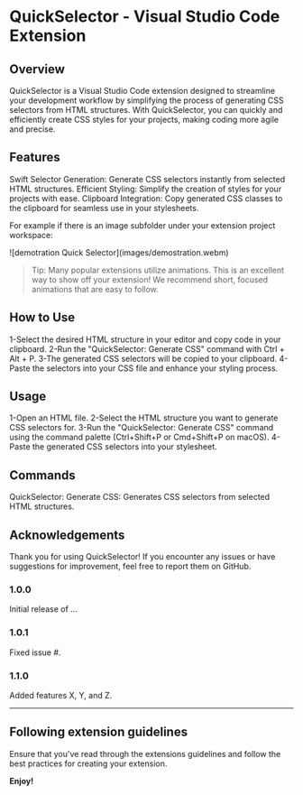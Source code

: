 # QuickSelector - Visual Studio Code Extension

## Overview

QuickSelector is a Visual Studio Code extension designed to streamline your development workflow by simplifying the process of generating CSS selectors from HTML structures. With QuickSelector, you can quickly and efficiently create CSS styles for your projects, making coding more agile and precise.

## Features

Swift Selector Generation: Generate CSS selectors instantly from selected HTML structures.
Efficient Styling: Simplify the creation of styles for your projects with ease.
Clipboard Integration: Copy generated CSS classes to the clipboard for seamless use in your stylesheets.

For example if there is an image subfolder under your extension project workspace:

\!\[demotration Quick Selector\]\(images/demostration.webm\)

> Tip: Many popular extensions utilize animations. This is an excellent way to show off your extension! We recommend short, focused animations that are easy to follow.

## How to Use

1-Select the desired HTML structure in your editor and copy code in your clipboard.
2-Run the "QuickSelector: Generate CSS" command with Ctrl + Alt + P.
3-The generated CSS selectors will be copied to your clipboard.
4-Paste the selectors into your CSS file and enhance your styling process.

## Usage

1-Open an HTML file.
2-Select the HTML structure you want to generate CSS selectors for.
3-Run the "QuickSelector: Generate CSS" command using the command palette (Ctrl+Shift+P or Cmd+Shift+P on macOS).
4-Paste the generated CSS selectors into your stylesheet.

## Commands

QuickSelector: Generate CSS: Generates CSS selectors from selected HTML structures.

## Acknowledgements

Thank you for using QuickSelector! If you encounter any issues or have suggestions for improvement, feel free to report them on GitHub.

### 1.0.0

Initial release of ...

### 1.0.1

Fixed issue #.

### 1.1.0

Added features X, Y, and Z.

---

## Following extension guidelines

Ensure that you've read through the extensions guidelines and follow the best practices for creating your extension.

**Enjoy!**
